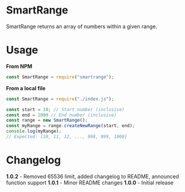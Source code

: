 # SmartRange
SmartRange returns an array of numbers within a given range.
# Usage
**From NPM**
```javascript
const SmartRange = require("smartrange");
```
**From a local file**
```javascript
const SmartRange = require("./index.js");
```
```javascript
const start = 10; // Start number (inclusive)
const end = 1000 // End number (inclusive)
const range = new SmartRange();
const myRange = range.createNewRange(start, end);
console.log(myRange);
// Expected: [10, 11, 12, ..., 998, 999, 1000]
```
# Changelog
**1.0.2** - Removed 65536 limit, added changelog to README, announced function support
**1.0.1** - Minor README changes
**1.0.0** - Initial release
